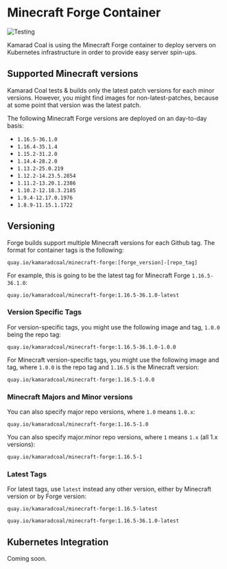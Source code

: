 Minecraft Forge Container
==========================

![Testing](https://github.com/kamarad-coal/minecraft-forge/workflows/Testing/badge.svg?branch=master)

Kamarad Coal is using the Minecraft Forge container to deploy servers on Kubernetes infrastructure in order to provide easy server spin-ups.

## Supported Minecraft versions

Kamarad Coal tests & builds only the latest patch versions for each minor versions. However, you might find images for non-latest-patches, because at some point that version was the latest patch.

The following Minecraft Forge versions are deployed on an day-to-day basis:

- `1.16.5-36.1.0`
- `1.16.4-35.1.4`
- `1.15.2-31.2.0`
- `1.14.4-28.2.0`
- `1.13.2-25.0.219`
- `1.12.2-14.23.5.2854`
- `1.11.2-13.20.1.2386`
- `1.10.2-12.18.3.2185`
- `1.9.4-12.17.0.1976`
- `1.8.9-11.15.1.1722`

## Versioning

Forge builds support multiple Minecraft versions for each Github tag. The format for container tags is the following:

```
quay.io/kamaradcoal/minecraft-forge:[forge_version]-[repo_tag]
```

For example, this is going to be the latest tag for Minecraft Forge `1.16.5-36.1.0`:

```
quay.io/kamaradcoal/minecraft-forge:1.16.5-36.1.0-latest
```

### Version Specific Tags

For version-specific tags, you might use the following image and tag, `1.0.0` being the repo tag:

```
quay.io/kamaradcoal/minecraft-forge:1.16.5-36.1.0-1.0.0
```

For Minecraft version-specific tags, you might use the following image and tag, where `1.0.0` is the repo tag and `1.16.5` is the Minecraft version:

```
quay.io/kamaradcoal/minecraft-forge:1.16.5-1.0.0
```

### Minecraft Majors and Minor versions

You can also specify major repo versions, where `1.0` means `1.0.x`:

```
quay.io/kamaradcoal/minecraft-forge:1.16.5-1.0
```

You can also specify major.minor repo versions, where `1` means `1.x` (all 1.x versions):

```
quay.io/kamaradcoal/minecraft-forge:1.16.5-1
```

### Latest Tags

For latest tags, use `latest` instead any other version, either by Minecraft version or by Forge version:

```
quay.io/kamaradcoal/minecraft-forge:1.16.5-latest
```

```
quay.io/kamaradcoal/minecraft-forge:1.16.5-36.1.0-latest
```

## Kubernetes Integration

Coming soon.
